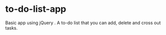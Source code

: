 # to-do-list-app
Basic app using jQuery . A to-do list that you can add, delete and cross out tasks. 
